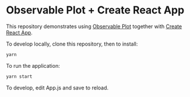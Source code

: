 # Observable Plot + Create React App

This repository demonstrates using [Observable Plot](https://github.com/observablehq/plot) together with [Create React App](https://create-react-app.dev).

To develop locally, clone this repository, then to install:

```bash
yarn
```

To run the application:

```bash
yarn start
```

To develop, edit App.js and save to reload.
